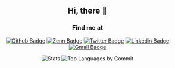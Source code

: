 <div align="center">

## Hi, there 👋

### Find me at
[![Github Badge](http://img.shields.io/badge/-Github-black?style=flat-square&logo=github&link=https://github.com/0kate/)](https://github.com/0kate) 
[![Zenn Badge](http://img.shields.io/badge/-Zenn-white?style=flat-square&logo=zenn&link=https://zenn.dev/0kate)](https://zenn.dev/0kate) 
[![Twitter Badge](https://img.shields.io/badge/-@0K4T3_256-1ca0f1?style=flat-square&labelColor=1ca0f1&logo=twitter&logoColor=white&link=https://twitter.com/0K4T3_256)](https://twitter.com/0K4T3_256)
[![Linkedin Badge](https://img.shields.io/badge/-LinkedIn-blue?style=flat-square&logo=Linkedin&logoColor=white&link=https://www.linkedin.com/in/keito-osaki-425a0819b)](https://www.linkedin.com/in/keito-osaki-425a0819b)
[![Gmail Badge](https://img.shields.io/badge/-Gmail-d14836?style=flat-square&logo=Gmail&logoColor=white&link=mailto:o.keito317@gmail.com)](o.keito317@gmail.com)
    
![Stats](http://github-profile-summary-cards.vercel.app/api/cards/stats?username=0kate&theme=transparent)
![Top Languages by Commit](http://github-profile-summary-cards.vercel.app/api/cards/repos-per-language?username=0kate&theme=transparent&exclude=CSS,emacs,vim)

</div>
